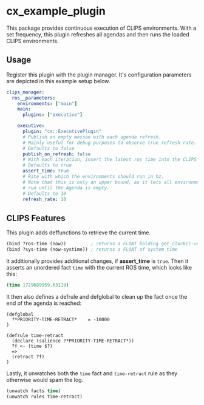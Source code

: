 # cx_example_plugin
This package provides continuous execution of CLIPS environments.
With a set frequency, this plugin refreshes all agendas and then runs the loaded CLIPS environments.

## Usage
Register this plugin with the plugin manager.
It's configuration parameters are depicted in this example setup below.

```yaml
clips_manager:
  ros__parameters:
    environments: ["main"]
    main:
      plugins: ["executive"]

    executive:
      plugin: "cx::ExecutivePlugin"
      # Publish an empty messae with each agenda refresh.
      # Mainly useful for debug purposes to observe true refresh rate.
      # Defaults to false
      publish_on_refresh: false
      # With each iteration, insert the latest ros time into the CLIPS environment.
      # Defaults to true
      assert_time: true
      # Rate with which the environments should run in hz.
      # Note that this is only an upper bound, as it lets all environment
      # run until the Agenda is empty.
      # Defaults to 10
      refresh_rate: 10
```
## CLIPS Features
This plugin adds deffunctions to retrieve the current time.
```lisp
(bind ?ros-time (now))         ; returns a FLOAT holding get_clock()->now().seconds()
(bind ?sys-time (now-systime)) ; returns a FLOAT of system time
```

It additionally provides additional changes, if **assert_time** is `true`.
Then it asserts an unordered fact `time` with the current ROS time, which looks like this:
```lisp
(time 1729689959.63119)
```
It then also defines a defrule and defglobal to clean up the fact once the end of the agenda is reached:
```
(defglobal
  ?*PRIORITY-TIME-RETRACT*    = -10000
)

(defrule time-retract
  (declare (salience ?*PRIORITY-TIME-RETRACT*))
  ?f <- (time $?)
  =>
  (retract ?f)
)
```
Lastly, it unwatches both the `time` fact and `time-retract` rule as they otherwise would spam the log.
```lisp
(unwatch facts time)
(unwatch rules time-retract)
```
